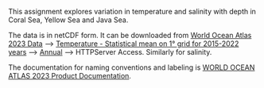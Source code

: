 This assignment explores variation in temperature and salinity with depth in Coral Sea, Yellow Sea and Java Sea. 

The data is in netCDF form. It can be downloaded from [World Ocean Atlas 2023 Data](https://www.ncei.noaa.gov/access/world-ocean-atlas-2023/)
 --> [Temperature - Statistical mean on 1° grid for 2015-2022 years](https://www.ncei.noaa.gov/access/world-ocean-atlas-2023/bin/woa23.pl) -->
 [Annual](https://www.ncei.noaa.gov/thredds-ocean/catalog/woa23/DATA/temperature/netcdf/B5C2/1.00/catalog.html?dataset=woa23/DATA/temperature/netcdf/B5C2/1.00/woa23_B5C2_t00_01.nc) --> 
 HTTPServer Access. Similarly for salinity.

 The documentation for naming conventions and labeling is 
 [WORLD OCEAN ATLAS 2023 Product Documentation](https://www.ncei.noaa.gov/data/oceans/woa/WOA23/DOCUMENTATION/WOA23_Product_Documentation.pdf).

 
